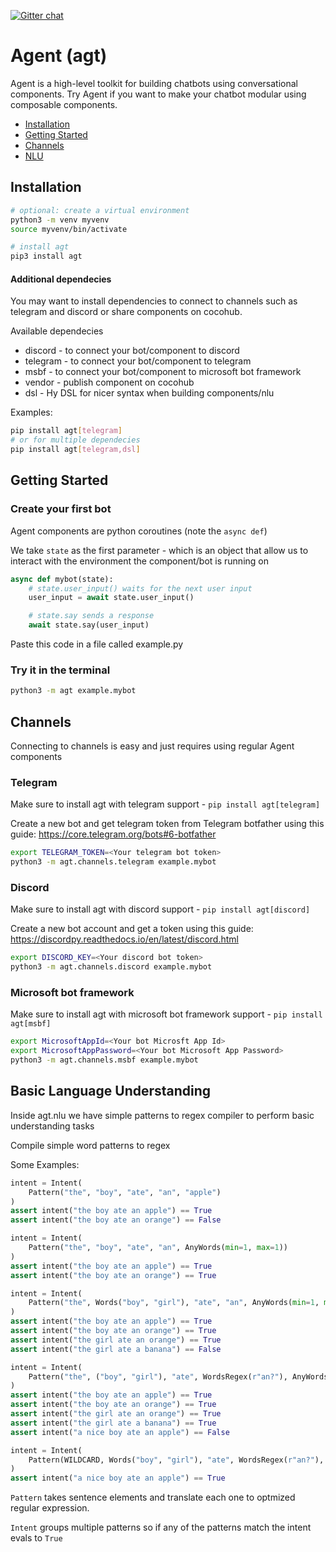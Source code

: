 [![Gitter chat](https://badges.gitter.im/gitterHQ/gitter.png)](https://gitter.im/ConversationalComponents/puppet)

# Agent (agt)
Agent is a high-level toolkit for building chatbots using conversational components.
Try Agent if you want to make your chatbot modular using composable components.

- [Installation](#installation)
- [Getting Started](#getting-started)
- [Channels](#channels)
- [NLU](#basic-language-understanding)

## Installation
```bash
# optional: create a virtual environment
python3 -m venv myvenv
source myvenv/bin/activate

# install agt
pip3 install agt
```
#### Additional dependecies
You may want to install dependencies to connect to channels such as telegram and discord or share components on cocohub.

Available dependecies
- discord - to connect your bot/component to discord
- telegram - to connect your bot/component to telegram
- msbf - to connect your bot/component to microsoft bot framework
- vendor - publish component on cocohub
- dsl - Hy DSL for nicer syntax when building components/nlu

Examples:
```bash
pip install agt[telegram]
# or for multiple dependecies
pip install agt[telegram,dsl]
```

## Getting Started
### Create your first bot
Agent components are python coroutines (note the `async def`)

We take `state` as the first parameter - which is an object that allow us to interact with the environment the component/bot is running on
```python
async def mybot(state):
    # state.user_input() waits for the next user input
    user_input = await state.user_input()

    # state.say sends a response
    await state.say(user_input)
```

Paste this code in a file called example.py

### Try it in the terminal
```bash
python3 -m agt example.mybot
```

## Channels
Connecting to channels is easy and just requires using regular Agent components

### Telegram
Make sure to install agt with telegram support - `pip install agt[telegram]`

Create a new bot and get telegram token from Telegram botfather using this guide: https://core.telegram.org/bots#6-botfather
```bash
export TELEGRAM_TOKEN=<Your telegram bot token>
python3 -m agt.channels.telegram example.mybot
```

### Discord
Make sure to install agt with discord support - `pip install agt[discord]`

Create a new bot account and get a token using this guide:
https://discordpy.readthedocs.io/en/latest/discord.html
```bash
export DISCORD_KEY=<Your discord bot token>
python3 -m agt.channels.discord example.mybot
```

### Microsoft bot framework
Make sure to install agt with microsoft bot framework support - `pip install agt[msbf]`

```bash
export MicrosoftAppId=<Your bot Microsft App Id>
export MicrosoftAppPassword=<Your bot Microsoft App Password>
python3 -m agt.channels.msbf example.mybot
```


## Basic Language Understanding
Inside agt.nlu we have simple patterns to regex compiler to perform basic understanding tasks

Compile simple word patterns to regex

Some Examples:
```python
intent = Intent(
    Pattern("the", "boy", "ate", "an", "apple")
)
assert intent("the boy ate an apple") == True
assert intent("the boy ate an orange") == False

intent = Intent(
    Pattern("the", "boy", "ate", "an", AnyWords(min=1, max=1))
)
assert intent("the boy ate an apple") == True
assert intent("the boy ate an orange") == True

intent = Intent(
    Pattern("the", Words("boy", "girl"), "ate", "an", AnyWords(min=1, max=1))
)
assert intent("the boy ate an apple") == True
assert intent("the boy ate an orange") == True
assert intent("the girl ate an orange") == True
assert intent("the girl ate a banana") == False

intent = Intent(
    Pattern("the", ("boy", "girl"), "ate", WordsRegex(r"an?"), AnyWords(min=1, max=1))
)
assert intent("the boy ate an apple") == True
assert intent("the boy ate an orange") == True
assert intent("the girl ate an orange") == True
assert intent("the girl ate a banana") == True
assert intent("a nice boy ate an apple") == False

intent = Intent(
    Pattern(WILDCARD, Words("boy", "girl"), "ate", WordsRegex(r"an?"), AnyWords(min=1, max=1))
)
assert intent("a nice boy ate an apple") == True
```

`Pattern` takes sentence elements and translate each one to optmized regular expression.

`Intent` groups multiple patterns so if any of the patterns match the intent evals to `True`
